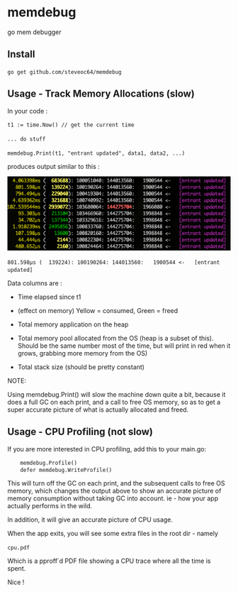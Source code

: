 # memdebug

go mem debugger

## Install

`go get github.com/steveoc64/memdebug`

## Usage - Track Memory Allocations (slow)

In your code :

```
t1 := time.Now() // get the current time

... do stuff

memdebug.Print(t1, "entrant updated", data1, data2, ...)
```

produces output similar to this :

![example](example.png)

`801.598µs (  139224): 100190264: 144013560:   1900544 <-   [entrant updated]`

Data columns are :

- Time elapsed since t1

- (effect on memory)  Yellow = consumed, Green = freed

- Total memory application on the heap

- Total memory pool allocated from the OS (heap is a subset of this).  Should be the same number most of the time, but will print in red when it grows, grabbing more memory from the OS)

- Total stack size (should be pretty constant)

NOTE:

Using memdebug.Print() will slow the machine down quite a bit, because it does a full GC on each print, and a call to free OS memory, so as to get a super accurate picture of what is actually allocated and freed.

## Usage - CPU Profiling (not slow)

If you are more interested in CPU profiling, add this to your main.go:

```
	memdebug.Profile()
	defer memdebug.WriteProfile()
```

This will turn off the GC on each print, and the subsequent calls to free OS memory, which changes the output above to show an accurate picture of memory consumption without taking GC into account. ie - how your app actually performs in the wild.

In addition, it will give an accurate picture of CPU usage.

When the app exits, you will see some extra files in the root dir - namely

`cpu.pdf`

Which is a pproff`d PDF file showing a CPU trace where all the time is spent.

Nice !


